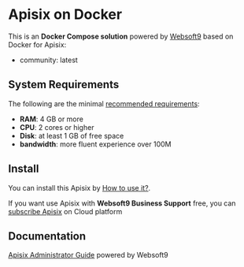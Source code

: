 # Apisix on Docker  

This is an **Docker Compose solution** powered by [Websoft9](https://www.websoft9.com) based on Docker for Apisix:


 - community:  latest


## System Requirements

The following are the minimal [recommended requirements](https://github.com/apache/apisix-docker):

* **RAM**: 4 GB or more
* **CPU**: 2 cores or higher
* **Disk**: at least 1 GB of free space
* **bandwidth**: more fluent experience over 100M  

## Install

You can install this Apisix by [How to use it?](https://github.com/Websoft9/docker-library#how-to-use-it).   

If you want use Apisix with **Websoft9 Business Support** free, you can [subscribe Apisix](https://www.websoft9.com/apps) on Cloud platform

## Documentation

[Apisix Administrator Guide](https://support.websoft9.com/docs/apisix) powered by Websoft9